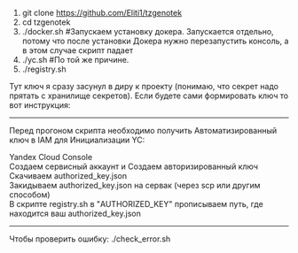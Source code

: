 1. git clone https://github.com/Eliti1/tzgenotek  
2. cd tzgenotek  
3. ./docker.sh #Запускаем установку докера. Запускается отдельно, потому что после установки Докера нужно перезапустить консоль, а в этом случае скрипт падает
4. ./yc.sh #По той же причине.
5. ./registry.sh

Тут ключ я сразу засунул в диру к проекту (понимаю, что секрет надо прятать с хранилище секретов). Если будете сами формировать ключ то вот инструкция:
_______________________________________________________________________________________________________________________________________________________________________
Перед прогоном скрипта необходимо получить Автоматизированный ключ в IAM для Инициализации YC:

Yandex Cloud Console  
Создаем сервисный аккаунт и Создаем авторизированный ключ  
Скачиваем authorized_key.json  
Закидываем authorized_key.json на сервак (через scp или другим способом)  
В скрипте registry.sh в "AUTHORIZED_KEY" прописываем путь, где находится ваш authorized_key.json  
_________________________________________________________________________________________________________________________________________________________________________
Чтобы проверить ошибку: ./check_error.sh
